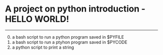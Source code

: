 # A project on python introduction - HELLO WORLD!
---------------------------------------------------

0. a bash script to run a python program saved in $PYFILE
1. a bash script to run a ptyhon program saved in $PYCODE
2. a python script to print a string
